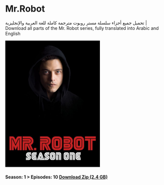 # Mr.Robot
تحميل جميع أجزاء سلسلة مستر روبوت مترجمة كاملة للغة العربية والإنجليزية | Download all parts of the Mr. Robot series, fully translated into Arabic and English
<br>

<img style="width:300px;height:400px;object-fit:cover" src="https://github.com/issamiso/Mr.Robot/blob/main/images/photo_2024-11-02_18-19-48.jpg" alt="" />

#### Season: 1 >  Episodes: 10 <a href="https://wwww.google.com" >Download Zip (2.4 GB)</a>
<br>

